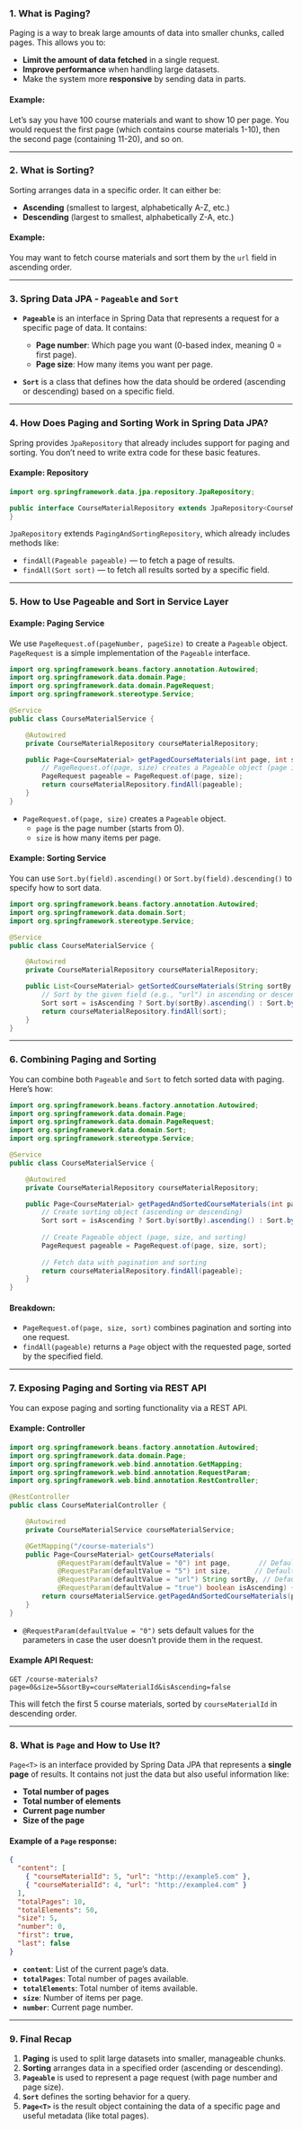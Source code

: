 ### **1. What is Paging?**

Paging is a way to break large amounts of data into smaller chunks, called pages. This allows you to:
- **Limit the amount of data fetched** in a single request.
- **Improve performance** when handling large datasets.
- Make the system more **responsive** by sending data in parts.

#### Example:
Let’s say you have 100 course materials and want to show 10 per page. You would request the first page (which contains course materials 1-10), then the second page (containing 11-20), and so on.

---

### **2. What is Sorting?**

Sorting arranges data in a specific order. It can either be:
- **Ascending** (smallest to largest, alphabetically A-Z, etc.)
- **Descending** (largest to smallest, alphabetically Z-A, etc.)

#### Example:
You may want to fetch course materials and sort them by the `url` field in ascending order.

---

### **3. Spring Data JPA - `Pageable` and `Sort`**

- **`Pageable`** is an interface in Spring Data that represents a request for a specific page of data. It contains:
  - **Page number**: Which page you want (0-based index, meaning 0 = first page).
  - **Page size**: How many items you want per page.

- **`Sort`** is a class that defines how the data should be ordered (ascending or descending) based on a specific field.

---

### **4. How Does Paging and Sorting Work in Spring Data JPA?**

Spring provides `JpaRepository` that already includes support for paging and sorting. You don’t need to write extra code for these basic features.

#### Example: Repository

```java
import org.springframework.data.jpa.repository.JpaRepository;

public interface CourseMaterialRepository extends JpaRepository<CourseMaterial, Long> {
}
```

`JpaRepository` extends `PagingAndSortingRepository`, which already includes methods like:
- `findAll(Pageable pageable)` — to fetch a page of results.
- `findAll(Sort sort)` — to fetch all results sorted by a specific field.

---

### **5. How to Use Pageable and Sort in Service Layer**

#### Example: Paging Service

We use `PageRequest.of(pageNumber, pageSize)` to create a `Pageable` object. `PageRequest` is a simple implementation of the `Pageable` interface.

```java
import org.springframework.beans.factory.annotation.Autowired;
import org.springframework.data.domain.Page;
import org.springframework.data.domain.PageRequest;
import org.springframework.stereotype.Service;

@Service
public class CourseMaterialService {

    @Autowired
    private CourseMaterialRepository courseMaterialRepository;

    public Page<CourseMaterial> getPagedCourseMaterials(int page, int size) {
        // PageRequest.of(page, size) creates a Pageable object (page is 0-based index)
        PageRequest pageable = PageRequest.of(page, size);
        return courseMaterialRepository.findAll(pageable);
    }
}
```

- `PageRequest.of(page, size)` creates a `Pageable` object.
  - `page` is the page number (starts from 0).
  - `size` is how many items per page.

#### Example: Sorting Service

You can use `Sort.by(field).ascending()` or `Sort.by(field).descending()` to specify how to sort data.

```java
import org.springframework.beans.factory.annotation.Autowired;
import org.springframework.data.domain.Sort;
import org.springframework.stereotype.Service;

@Service
public class CourseMaterialService {

    @Autowired
    private CourseMaterialRepository courseMaterialRepository;

    public List<CourseMaterial> getSortedCourseMaterials(String sortBy, boolean isAscending) {
        // Sort by the given field (e.g., "url") in ascending or descending order
        Sort sort = isAscending ? Sort.by(sortBy).ascending() : Sort.by(sortBy).descending();
        return courseMaterialRepository.findAll(sort);
    }
}
```

---

### **6. Combining Paging and Sorting**

You can combine both `Pageable` and `Sort` to fetch sorted data with paging. Here’s how:

```java
import org.springframework.beans.factory.annotation.Autowired;
import org.springframework.data.domain.Page;
import org.springframework.data.domain.PageRequest;
import org.springframework.data.domain.Sort;
import org.springframework.stereotype.Service;

@Service
public class CourseMaterialService {

    @Autowired
    private CourseMaterialRepository courseMaterialRepository;

    public Page<CourseMaterial> getPagedAndSortedCourseMaterials(int page, int size, String sortBy, boolean isAscending) {
        // Create sorting object (ascending or descending)
        Sort sort = isAscending ? Sort.by(sortBy).ascending() : Sort.by(sortBy).descending();
        
        // Create Pageable object (page, size, and sorting)
        PageRequest pageable = PageRequest.of(page, size, sort);
        
        // Fetch data with pagination and sorting
        return courseMaterialRepository.findAll(pageable);
    }
}
```

#### Breakdown:
- `PageRequest.of(page, size, sort)` combines pagination and sorting into one request.
- `findAll(pageable)` returns a `Page` object with the requested page, sorted by the specified field.

---

### **7. Exposing Paging and Sorting via REST API**

You can expose paging and sorting functionality via a REST API.

#### Example: Controller

```java
import org.springframework.beans.factory.annotation.Autowired;
import org.springframework.data.domain.Page;
import org.springframework.web.bind.annotation.GetMapping;
import org.springframework.web.bind.annotation.RequestParam;
import org.springframework.web.bind.annotation.RestController;

@RestController
public class CourseMaterialController {

    @Autowired
    private CourseMaterialService courseMaterialService;

    @GetMapping("/course-materials")
    public Page<CourseMaterial> getCourseMaterials(
            @RequestParam(defaultValue = "0") int page,       // Default to the first page
            @RequestParam(defaultValue = "5") int size,      // Default 5 items per page
            @RequestParam(defaultValue = "url") String sortBy, // Default sort by `url`
            @RequestParam(defaultValue = "true") boolean isAscending) { // Default sort ascending
        return courseMaterialService.getPagedAndSortedCourseMaterials(page, size, sortBy, isAscending);
    }
}
```

- `@RequestParam(defaultValue = "0")` sets default values for the parameters in case the user doesn’t provide them in the request.

#### Example API Request:
```
GET /course-materials?page=0&size=5&sortBy=courseMaterialId&isAscending=false
```

This will fetch the first 5 course materials, sorted by `courseMaterialId` in descending order.

---

### **8. What is `Page` and How to Use It?**

`Page<T>` is an interface provided by Spring Data JPA that represents a **single page** of results. It contains not just the data but also useful information like:
- **Total number of pages**
- **Total number of elements**
- **Current page number**
- **Size of the page**

#### Example of a `Page` response:
```json
{
  "content": [
    { "courseMaterialId": 5, "url": "http://example5.com" },
    { "courseMaterialId": 4, "url": "http://example4.com" }
  ],
  "totalPages": 10,
  "totalElements": 50,
  "size": 5,
  "number": 0,
  "first": true,
  "last": false
}
```

- **`content`**: List of the current page’s data.
- **`totalPages`**: Total number of pages available.
- **`totalElements`**: Total number of items available.
- **`size`**: Number of items per page.
- **`number`**: Current page number.

---

### **9. Final Recap**

1. **Paging** is used to split large datasets into smaller, manageable chunks.
2. **Sorting** arranges data in a specified order (ascending or descending).
3. **`Pageable`** is used to represent a page request (with page number and page size).
4. **`Sort`** defines the sorting behavior for a query.
5. **`Page<T>`** is the result object containing the data of a specific page and useful metadata (like total pages).

